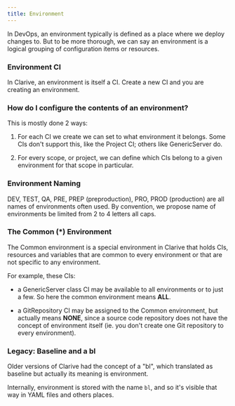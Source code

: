 ```yaml
---
title: Environment
---
```


In DevOps, an environment typically is defined as a place
where we deploy changes to. But to be more thorough,
we can say an environment is a logical grouping of
configuration items or resources.

### Environment CI

In Clarive, an environment is itself a CI. Create a new CI
and you are creating an environment.

### How do I configure the contents of an environment?

This is mostly done 2 ways:

1) For each CI we create we can set to what environment it belongs. Some
CIs don't support this, like the Project CI; others like GenericServer do.

2) For every scope, or project, we can define which CIs belong
to a given environment for that scope in particular.

### Environment Naming

DEV, TEST, QA, PRE, PREP (preproduction), PRO, PROD (production)
are all names of environments often used. By convention, we
propose name of environments be limited from 2 to 4 letters all
caps.

### The Common (*) Environment

The Common environment is a special
environment in Clarive that holds
CIs, resources and variables that are common to
every environment or that are not specific to
any environment.

For example, these CIs:

- a GenericServer class CI may be available to all environments or to
just a few. So here the common environment means **ALL**.

- a GitRepository CI may be assigned to the Common environment, but
actually means **NONE**, since a source code repository does not have the
concept of environment itself (ie. you don't create one Git repository
to every environment).

### Legacy: Baseline and a bl

Older versions of Clarive had the
concept of a "bl", which translated as baseline
but actually its meaning is environment.

Internally, environment is stored with the name `bl`, and
so it's visible that way in YAML files and others places.


